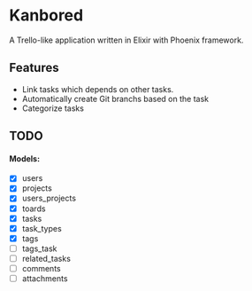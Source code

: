 # Kanbored

A Trello-like application written in Elixir with Phoenix framework.

## Features
  * Link tasks which depends on other tasks.
  * Automatically create Git branchs based on the task
  * Categorize tasks
  
## TODO
#### Models:
- [x] users
- [x] projects
- [x] users_projects
- [x] toards
- [x] tasks
- [x] task_types
- [x] tags
- [ ] tags_task
- [ ] related_tasks
- [ ] comments
- [ ] attachments
